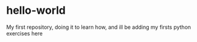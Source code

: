 # hello-world
My first repository, doing it to learn how, and ill be adding  my firsts  python exercises here
